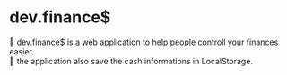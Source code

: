 # dev.finance$

🚀 dev.finance$ is a web application to help people controll your finances easier. <br>
🚀 the application also save the cash informations in LocalStorage.
